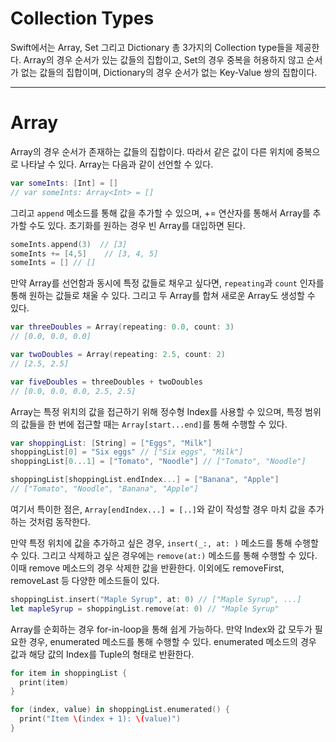 # Collection Types

Swift에서는 Array, Set 그리고 Dictionary 총 3가지의 Collection type들을 제공한다.
Array의 경우 순서가 있는 값들의 집합이고, Set의 경우 중복을 허용하지 않고 순서가 없는 값들의 집합이며,
Dictionary의 경우 순서가 없는 Key-Value 쌍의 집합이다.

---

# Array

Array의 경우 순서가 존재하는 값들의 집합이다. 따라서 같은 값이 다른 위치에 중복으로 나타날 수 있다.
Array는 다음과 같이 선언할 수 있다.

```swift
var someInts: [Int] = []
// var someInts: Array<Int> = []
```

그리고 `append` 메소드를 통해 값을 추가할 수 있으며, += 연산자를 통해서 Array를 추가할 수도 있다.
초기화를 원하는 경우 빈 Array를 대입하면 된다.

```swift
someInts.append(3)  // [3]
someInts += [4,5]    // [3, 4, 5]
someInts = [] // []
```

만약 Array를 선언함과 동시에 특정 값들로 채우고 싶다면, `repeating`과 `count` 인자를 통해 원하는 값들로 
채울 수 있다. 그리고 두 Array를 합쳐 새로운 Array도 생성할 수 있다.

```swift
var threeDoubles = Array(repeating: 0.0, count: 3)
// [0.0, 0.0, 0.0]

var twoDoubles = Array(repeating: 2.5, count: 2)
// [2.5, 2.5]

var fiveDoubles = threeDoubles + twoDoubles
// [0.0, 0.0, 0.0, 2.5, 2.5]
```

Array는 특정 위치의 값을 접근하기 위해 정수형 Index를 사용할 수 있으며, 특정 범위의 값들을 한 번에 
접근할 때는 `Array[start...end]`를 통해 수행할 수 있다.

```swift
var shoppingList: [String] = ["Eggs", "Milk"]
shoppingList[0] = "Six eggs" // ["Six eggs", "Milk"]
shoppingList[0...1] = ["Tomato", "Noodle"] // ["Tomato", "Noodle"]

shoppingList[shoppingList.endIndex...] = ["Banana", "Apple"]
// ["Tomato", "Noodle", "Banana", "Apple"]
```

여기서 특이한 점은, `Array[endIndex...] = [..]`와 같이 작성할 경우 마치 값을 추가하는 것처럼 동작한다.

만약 특정 위치에 값을 추가하고 싶은 경우, `insert(_:, at: )` 메소드를 통해 수행할 수 있다.
그리고 삭제하고 싶은 경우에는 `remove(at:)` 메소드를 통해 수행할 수 있다.
이때 remove 메소드의 경우 삭제한 값을 반환한다.
이외에도 removeFirst, removeLast 등 다양한 메소드들이 있다.

```swift
shoppingList.insert("Maple Syrup", at: 0) // ["Maple Syrup", ...]
let mapleSyrup = shoppingList.remove(at: 0) // "Maple Syrup"
```

Array를 순회하는 경우 for-in-loop을 통해 쉽게 가능하다. 만약 Index와 값 모두가 필요한 경우, enumerated 
메소드를 통해 수행할 수 있다. enumerated 메소드의 경우 값과 해당 값의 Index를 Tuple의 형태로 반환한다.

```swift
for item in shoppingList {
  print(item)
}

for (index, value) in shoppingList.enumerated() {
  print("Item \(index + 1): \(value)")
}
```

